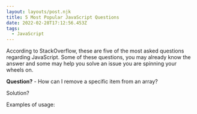 ```yaml
---
layout: layouts/post.njk
title: 5 Most Popular JavaScript Questions
date: 2022-02-28T17:12:56.453Z
tags:
  - JavaScript
---
```

According to StackOverflow, these are five of the most asked questions regarding JavaScript. Some of these questions, you may already know the answer and some may help you solve an issue you are spinning your wheels on.

**Question?** - How can I remove a specific item from an array?

Solution?

Examples of usage:
